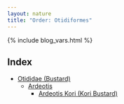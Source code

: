 ```yaml
---
layout: nature
title: "Order: Otidiformes"
---
```


{% include blog_vars.html %}

## Index
* [Otididae (Bustard)]({{site.url}}/nature/animalia/chordata/aves/otidiformes/otididae.html)
  * [Ardeotis]({{site.url}}/nature/animalia/chordata/aves/otidiformes/otididae/ardeotis.html)
    * [Ardeotis Kori (Kori Bustard)]({{site.url}}/nature/animalia/chordata/aves/otidiformes/otididae/ardeotis/ardeotis_kori.html)


